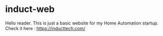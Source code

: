 # induct-web

Hello reader.
This is just a basic website for my Home Automation startup.
Check it here :
https://inducttech.com/
